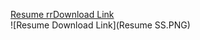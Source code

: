 [Resume rrDownload Link](https://github.com/IssTaylor/IssTaylor.github.io/raw/master/Ashley%20Perez%20-%20%20Resume.pdf)  
![Resume Download Link](Resume SS.PNG)
